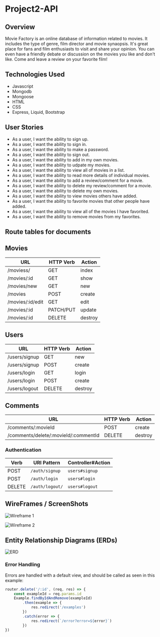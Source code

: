 # Project2-API

## Overview

Movie Factory is an online database of information related to movies. It includes the type of genre, film director and movie synaopsis. It's great place for fans and film enthusiasts to visit and share your opinion. You can even have a friendly debate or discussion on the movies you like and don't like. Come and leave a review on your favorite film!

## Technologies Used

  - Javascript
  - Mongodb
  - Mongoose
  - HTML
  - CSS
  - Express, Liquid, Bootstrap

## User Stories

  - As a user, I want the ability to sign up.
  - As a user, I want the ability to sign in. 
  - As a user, I want the ability to make a password. 
  - As a user, I want the ability to sign out. 
  - As a user, I want the ability to add in my own movies. 
  - As a user, I want the ability to udpate my movies. 
  - As a user, I want the ability to view all of movies in a list. 
  - As a user, I want the ability to read more details of individual movies.
  - As a user, I want the ability to add a review/comment for a movie.
  - As a user, I want the ability to delete my review/comment for a movie.
  - As a user, I want the ability to delete my own movies. 
  - As a user, I want the ability to view movies others have added. 
  - As a user, I want the ability to favorite movies that other people have added. 
  - As a user, I want the ability to view all of the movies I have favorited. 
  - As a user, I want the ability to remove movies from my favorites.
  
## Route tables for documents

## Movies
| **URL**          | **HTTP Verb**|**Action**|
|------------------|--------------|----------|
| /moviess/        | GET          | index  
| /movies/:id      | GET          | show       
| /movies/new      | GET          | new   
| /movies          | POST         | create   
| /movies/:id/edit | GET          | edit       
| /movies/:id      | PATCH/PUT    | update    
| /movies/:id      | DELETE       | destroy 


## Users
| **URL**          | **HTTP Verb**|**Action**|
|------------------|--------------|----------|
| /users/signup    | GET          | new  
| /users/signup    | POST         | create  
| /users/login     | GET          | login 
| /users/login     | POST         | create      
| /users/logout    | DELETE       | destroy   


## Comments
| **URL**                                   | **HTTP Verb**  |**Action**|
|-------------------------------------------|----------------|----------|
| /comments/:movieId                        | POST           | create  
| /comments/delete/:movieId/:commentId      | DELETE         | destroy     

### Authentication

| Verb   | URI Pattern            | Controller#Action |
|--------|------------------------|-------------------|
| POST   | `/auth/signup`         | `users#signup`    |
| POST   | `/auth/login`          | `users#login`     |
| DELETE | `/auth/logout/`        | `users#logout`    |


  ## WireFrames / ScreenShots

![Wireframe 1](https://user-images.githubusercontent.com/112126759/213948838-5b72313c-06fa-45bb-b596-9cfeef99fb2d.png)

![Wireframe 2](https://user-images.githubusercontent.com/112126759/213948857-b6599938-6a33-43c7-bc68-74ec1d593f6d.png)


  ## Entity Relationship Diagrams (ERDs)

![ERD](https://user-images.githubusercontent.com/112126759/213948868-e5e4cafe-7fae-4784-bc6a-22e114241514.png)

### Error Handling

Errors are handled with a default view, and should be called as seen in this example:
```js
router.delete('/:id', (req, res) => {
    const exampleId = req.params.id
    Example.findByIdAndRemove(exampleId)
        .then(example => {
            res.redirect('/examples')
        })
        .catch(error => {
            res.redirect(`/error?error=${error}`)
        })
})
```
